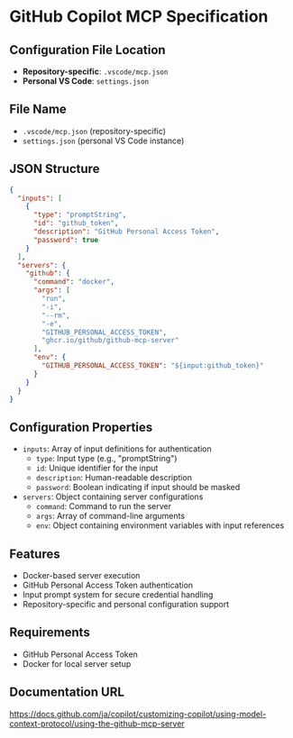 # GitHub Copilot MCP Specification

## Configuration File Location
- **Repository-specific**: `.vscode/mcp.json`
- **Personal VS Code**: `settings.json`

## File Name
- `.vscode/mcp.json` (repository-specific)
- `settings.json` (personal VS Code instance)

## JSON Structure
```json
{
  "inputs": [
    {
      "type": "promptString",
      "id": "github_token",
      "description": "GitHub Personal Access Token",
      "password": true
    }
  ],
  "servers": {
    "github": {
      "command": "docker",
      "args": [
        "run",
        "-i",
        "--rm",
        "-e",
        "GITHUB_PERSONAL_ACCESS_TOKEN",
        "ghcr.io/github/github-mcp-server"
      ],
      "env": {
        "GITHUB_PERSONAL_ACCESS_TOKEN": "${input:github_token}"
      }
    }
  }
}
```

## Configuration Properties
- `inputs`: Array of input definitions for authentication
  - `type`: Input type (e.g., "promptString")
  - `id`: Unique identifier for the input
  - `description`: Human-readable description
  - `password`: Boolean indicating if input should be masked
- `servers`: Object containing server configurations
  - `command`: Command to run the server
  - `args`: Array of command-line arguments
  - `env`: Object containing environment variables with input references

## Features
- Docker-based server execution
- GitHub Personal Access Token authentication
- Input prompt system for secure credential handling
- Repository-specific and personal configuration support

## Requirements
- GitHub Personal Access Token
- Docker for local server setup

## Documentation URL
https://docs.github.com/ja/copilot/customizing-copilot/using-model-context-protocol/using-the-github-mcp-server